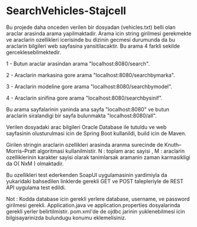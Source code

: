 # SearchVehicles-Stajcell

Bu projede daha onceden verilen bir dosyadan (vehicles.txt) belli olan araclar arasinda arama yapilmaktadir. Arama icin string girilmesi gerekmekte ve araclarin ozellikleri icerisinde bu dizinin gecmesi durumunda da bu araclarin bilgileri web sayfasina yansitilacaktir. Bu arama 4 farkli sekilde gerceklesebilmektedir. 

1 - Butun araclar arasindan arama "localhost:8080/search".

2 - Araclarin markasina gore arama "localhost:8080/searchbymarka".

3 - Araclarin modeline gore arama "localhost:8080/searchbymodel".

4 - Araclarin sinifina gore arama "localhost:8080/searchbysinif".

Bu arama sayfalarinin yaninda ana sayfa "localhost:8080" ve butun araclarin siralandigi bir sayfa bulunmakta "localhost:8080/all".

Verilen dosyadaki arac bilgileri Oracle Database ile tutuldu ve web sayfasinin olusturulmasi icin de Spring Boot kullanildi, build icin de Maven.

Girilen stringin araclarin ozellikleri arasinda aranma surecinde de Knuth–Morris–Pratt algoritmasi kullanilmistir. 
N : toplam arac sayisi , M : araclarin ozelliklerinin karakter sayisi olarak tanimlarsak aramanin zaman karmasikligi da O( NxM ) olmaktadir.

Bu ozellikleri test ederkenden SoapUI uygulamasinin yardimiyla da yukaridaki bahsedilen linklerde gerekli GET ve POST talepleriyle de REST API uygulama test edildi.

Not : Kodda database icin gerekli yerlere database, username, ve password girilmesi gerekli. Application.java ve application.properties dosyalarinda gerekli yerler belirtilmistir. pom.xml'de de ojdbc jarinin yuklenebilmesi icin bilgisayarinizda bulundugu konumu eklemelisiniz.
